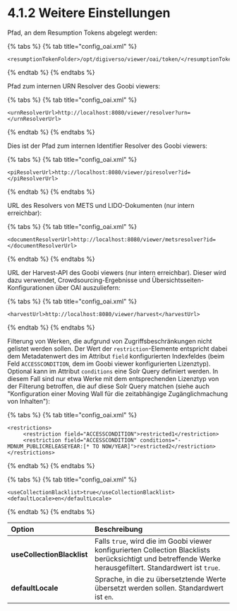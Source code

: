 # 4.1.2 Weitere Einstellungen

Pfad, an dem Resumption Tokens abgelegt werden:

{% tabs %}
{% tab title="config\_oai.xml" %}
```markup
<resumptionTokenFolder>/opt/digiverso/viewer/oai/token/</resumptionTokenFolder>
```
{% endtab %}
{% endtabs %}

Pfad zum internen URN Resolver des Goobi viewers:

{% tabs %}
{% tab title="config\_oai.xml" %}
```markup
<urnResolverUrl>http://localhost:8080/viewer/resolver?urn=</urnResolverUrl>
```
{% endtab %}
{% endtabs %}

Dies ist der Pfad zum internen Identifier Resolver des Goobi viewers:

{% tabs %}
{% tab title="config\_oai.xml" %}
```markup
<piResolverUrl>http://localhost:8080/viewer/piresolver?id=</piResolverUrl>
```
{% endtab %}
{% endtabs %}

URL des Resolvers von METS und LIDO-Dokumenten \(nur intern erreichbar\):

{% tabs %}
{% tab title="config\_oai.xml" %}
```markup
<documentResolverUrl>http://localhost:8080/viewer/metsresolver?id=</documentResolverUrl>
```
{% endtab %}
{% endtabs %}

URL der Harvest-API des Goobi viewers \(nur intern erreichbar\). Dieser wird dazu verwendet, Crowdsourcing-Ergebnisse und Übersichtsseiten-Konfigurationen über OAI auszuliefern:

{% tabs %}
{% tab title="config\_oai.xml" %}
```markup
<harvestUrl>http://localhost:8080/viewer/harvest</harvestUrl>
```
{% endtab %}
{% endtabs %}

Filterung von Werken, die aufgrund von Zugriffsbeschränkungen nicht gelistet werden sollen. Der Wert der `restriction`-Elemente entspricht dabei dem Metadatenwert des im Attribut `field` konfigurierten Indexfeldes \(beim Feld `ACCESSCONDITION`, dem im Goobi viewer konfigurierten Lizenztyp\). Optional kann im Attribut `conditions` eine Solr Query definiert werden. In diesem Fall sind nur etwa Werke mit dem entsprechenden Lizenztyp von der Filterung betroffen, die auf diese Solr Query matchen \(siehe auch "Konfiguration einer Moving Wall für die zeitabhängige Zugänglichmachung von Inhalten"\):

{% tabs %}
{% tab title="config\_oai.xml" %}
```markup
<restrictions>
     <restriction field="ACCESSCONDITION">restricted1</restriction>
     <restriction field="ACCESSCONDITION" conditions="-MDNUM_PUBLICRELEASEYEAR:[* TO NOW/YEAR]">restricted2</restriction>
</restrictions>
```
{% endtab %}
{% endtabs %}



{% tabs %}
{% tab title="config\_oai.xml" %}
```markup
<useCollectionBlacklist>true</useCollectionBlacklist>
<defaultLocale>en</defaultLocale>
```
{% endtab %}
{% endtabs %}

| Option | Beschreibung |
| :--- | :--- |
| **useCollectionBlacklist** | Falls `true`, wird die im Goobi viewer konfigurierten Collection Blacklists berücksichtigt und betreffende Werke herausgefiltert. Standardwert ist `true`. |
| **defaultLocale** | Sprache, in die zu übersetztende Werte übersetzt werden sollen. Standardwert ist `en`.  |

